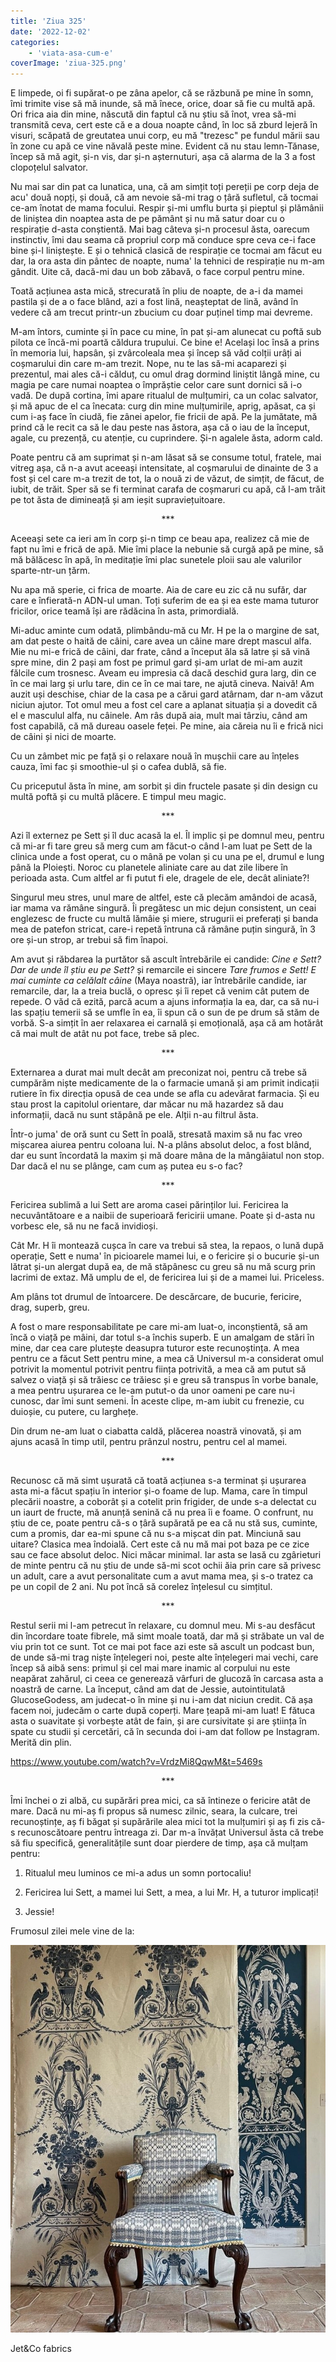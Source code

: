 ```yaml
---
title: 'Ziua 325'
date: '2022-12-02'
categories:
    - 'viata-asa-cum-e'
coverImage: 'ziua-325.png'
---
```


E limpede, oi fi supărat-o pe zâna apelor, că se răzbună pe mine în somn, îmi trimite vise să mă inunde, să mă înece, orice, doar să fie cu multă apă. Ori frica aia din mine, născută din faptul că nu știu să înot, vrea să-mi transmită ceva, cert este că e a doua noapte când, în loc să zburd lejeră în visuri, scăpată de greutatea unui corp, eu mă "trezesc" pe fundul mării sau în zone cu apă ce vine năvală peste mine. Evident că nu stau lemn-Tănase, încep să mă agit, și-n vis, dar și-n așternuturi, așa că alarma de la 3 a fost clopoțelul salvator.

Nu mai sar din pat ca lunatica, una, că am simțit toți pereții pe corp deja de acu' două nopți, și două, că am nevoie să-mi trag o țâră sufletul, că tocmai ce-am înotat de mama focului. Respir și-mi umflu burta și pieptul și plămânii de liniștea din noaptea asta de pe pământ și nu mă satur doar cu o respirație d-asta conștientă. Mai bag câteva și-n procesul ăsta, oarecum instinctiv, îmi dau seama că propriul corp mă conduce spre ceva ce-i face bine și-l liniștește. E și o tehnică clasică de respirație ce tocmai am făcut eu dar, la ora asta din pântec de noapte, numa' la tehnici de respirație nu m-am gândit. Uite că, dacă-mi dau un bob zăbavă, o face corpul pentru mine.

Toată acțiunea asta mică, strecurată în pliu de noapte, de a-i da mamei pastila și de a o face blând, azi a fost lină, neașteptat de lină, având în vedere că am trecut printr-un zbucium cu doar puținel timp mai devreme.

M-am întors, cuminte și în pace cu mine, în pat și-am alunecat cu poftă sub pilota ce încă-mi poartă căldura trupului. Ce bine e! Același loc însă a prins în memoria lui, hapsân, și zvârcoleala mea și încep să văd colții urâți ai coșmarului din care m-am trezit. Nope, nu te las să-mi acaparezi și prezentul, mai ales că-i călduț, cu omul drag dormind liniștit lângă mine, cu magia pe care numai noaptea o împrăștie celor care sunt dornici să i-o vadă. De după cortina, îmi apare ritualul de mulțumiri, ca un colac salvator, și mă apuc de el ca înecata: curg din mine mulțumirile, aprig, apăsat, ca și cum i-aș face în ciudă, fie zânei apelor, fie fricii de apă. Pe la jumătate, mă prind că le recit ca să le dau peste nas ăstora, așa că o iau de la început, agale, cu prezență, cu atenție, cu cuprindere. Și-n agalele ăsta, adorm cald.

Poate pentru că am suprimat și n-am lăsat să se consume totul, fratele, mai vitreg așa, că n-a avut aceeași intensitate, al coșmarului de dinainte de 3 a fost și cel care m-a trezit de tot, la o nouă zi de văzut, de simțit, de făcut, de iubit, de trăit. Sper să se fi terminat carafa de coșmaruri cu apă, că l-am trăit pe tot ăsta de dimineață și am ieșit supraviețuitoare.

<p style="text-align: center;">***</p>

Aceeași sete ca ieri am în corp și-n timp ce beau apa, realizez că mie de fapt nu îmi e frică de apă. Mie îmi place la nebunie să curgă apă pe mine, să mă bălăcesc în apă, în meditație îmi plac sunetele ploii sau ale valurilor sparte-ntr-un țărm.

Nu apa mă sperie, ci frica de moarte. Aia de care eu zic că nu sufăr, dar care e înfierată-n ADN-ul uman. Toți suferim de ea și ea este mama tuturor fricilor, orice teamă își are rădăcina în asta, primordială.

Mi-aduc aminte cum odată, plimbându-mă cu Mr. H pe la o margine de sat, am dat peste o haită de câini, care avea un câine mare drept mascul alfa. Mie nu mi-e frică de câini, dar frate, când a început ăla să latre și să vină spre mine, din 2 pași am fost pe primul gard și-am urlat de mi-am auzit fălcile cum trosnesc. Aveam eu impresia că dacă deschid gura larg, din ce în ce mai larg și urlu tare, din ce în ce mai tare, ne ajută cineva. Naivă! Am auzit uși deschise, chiar de la casa pe a cărui gard atârnam, dar n-am văzut niciun ajutor. Tot omul meu a fost cel care a aplanat situația și a dovedit că el e masculul alfa, nu câinele. Am râs după aia, mult mai târziu, când am fost capabilă, că mă dureau oasele feței. Pe mine, aia căreia nu îi e frică nici de câini și nici de moarte.

Cu un zâmbet mic pe față și o relaxare nouă în mușchii care au înțeles cauza, îmi fac și smoothie-ul și o cafea dublă, să fie.

Cu priceputul ăsta în mine, am sorbit și din fructele pasate și din design cu multă poftă și cu multă plăcere. E timpul meu magic.

<p style="text-align: center;">***</p>

Azi îl externez pe Sett și îl duc acasă la el. Îl implic și pe domnul meu, pentru că mi-ar fi tare greu să merg cum am făcut-o când l-am luat pe Sett de la clinica unde a fost operat, cu o mână pe volan și cu una pe el, drumul e lung până la Ploiești. Noroc cu planetele aliniate care au dat zile libere în perioada asta. Cum altfel ar fi putut fi ele, dragele de ele, decât aliniate?!

Singurul meu stres, unul mare de altfel, este că plecăm amândoi de acasă, iar mama va rămâne singură. Îi pregătesc un mic dejun consistent, un ceai englezesc de fructe cu multă lămâie și miere, strugurii ei preferați și banda mea de patefon stricat, care-i repetă întruna că rămâne puțin singură, în 3 ore și-un strop, ar trebui să fim înapoi.

Am avut și răbdarea la purtător să ascult întrebările ei candide: _Cine e Sett? Dar de unde îl știu eu pe Sett?_ și remarcile ei sincere _Tare frumos e Sett! E mai cuminte ca celălalt câine_ (Maya noastră), iar întrebările candide, iar remarcile, dar, la a treia buclă, o opresc și îi repet că venim cât putem de repede. O văd că ezită, parcă acum a ajuns informația la ea, dar, ca să nu-i las spațiu temerii să se umfle în ea, îi spun că o sun de pe drum să stăm de vorbă. S-a simțit în aer relaxarea ei carnală și emoțională, așa că am hotărât că mai mult de atât nu pot face, trebe să plec.

<p style="text-align: center;">***</p>

Externarea a durat mai mult decât am preconizat noi, pentru că trebe să cumpărăm niște medicamente de la o farmacie umană și am primit indicații rutiere în fix direcția opusă de cea unde se afla cu adevărat farmacia. Și eu stau prost la capitolul orientare, dar măcar nu mă hazardez să dau informații, dacă nu sunt stăpână pe ele. Alții n-au filtrul ăsta.

Într-o juma' de oră sunt cu Sett în poală, stresată maxim să nu fac vreo mișcarea aiurea pentru coloana lui. N-a plâns absolut deloc, a fost blând, dar eu sunt încordată la maxim și mă doare mâna de la mângâiatul non stop. Dar dacă el nu se plânge, cam cum aș putea eu s-o fac?

<p style="text-align: center;">***</p>

Fericirea sublimă a lui Sett are aroma casei părinților lui. Fericirea la necuvântătoare e a naibii de superioară fericirii umane. Poate și d-asta nu vorbesc ele, să nu ne facă invidioși.

Cât Mr. H îi montează cușca în care va trebui să stea, la repaos, o lună după operație, Sett e numa' în picioarele mamei lui, e o fericire și o bucurie și-un lătrat și-un alergat după ea, de mă stăpânesc cu greu să nu mă scurg prin lacrimi de extaz. Mă umplu de el, de fericirea lui și de a mamei lui. Priceless.

Am plâns tot drumul de întoarcere. De descărcare, de bucurie, fericire, drag, superb, greu.

A fost o mare responsabilitate pe care mi-am luat-o, inconștientă, să am încă o viață pe mâini, dar totul s-a închis superb. E un amalgam de stări în mine, dar cea care plutește deasupra tuturor este recunoștința. A mea pentru ce a făcut Sett pentru mine, a mea că Universul m-a considerat omul potrivit la momentul potrivit pentru ființa potrivită, a mea că am putut să salvez o viață și să trăiesc ce trăiesc și e greu să transpus în vorbe banale, a mea pentru ușurarea ce le-am putut-o da unor oameni pe care nu-i cunosc, dar îmi sunt semeni. În aceste clipe, m-am iubit cu frenezie, cu duioșie, cu putere, cu larghețe.

Din drum ne-am luat o ciabatta caldă, plăcerea noastră vinovată, și am ajuns acasă în timp util, pentru prânzul nostru, pentru cel al mamei.

<p style="text-align: center;">***</p>

Recunosc că mă simt ușurată că toată acțiunea s-a terminat și ușurarea asta mi-a făcut spațiu în interior și-o foame de lup. Mama, care în timpul plecării noastre, a coborât și a cotelit prin frigider, de unde s-a delectat cu un iaurt de fructe, mă anunță senină că nu prea îi e foame. O confrunt, nu știu de ce, poate pentru că-s o țâră supărată pe ea că nu stă sus, cuminte, cum a promis, dar ea-mi spune că nu s-a mișcat din pat. Minciună sau uitare? Clasica mea îndoială. Cert este că nu mă mai pot baza pe ce zice sau ce face absolut deloc. Nici măcar minimal. Iar asta se lasă cu zgârieturi de minte pentru că nu știu de unde să-mi scot ochii ăia prin care să privesc un adult, care a avut personalitate cum a avut mama mea, și s-o tratez ca pe un copil de 2 ani. Nu pot încă să corelez înțelesul cu simțitul.

<p style="text-align: center;">***</p>

Restul serii mi l-am petrecut în relaxare, cu domnul meu. Mi s-au desfăcut din încordare toate fibrele, mă simt moale toată, dar mă și străbate un val de viu prin tot ce sunt. Tot ce mai pot face azi este să ascult un podcast bun, de unde să-mi trag niște înțelegeri noi, peste alte înțelegeri mai vechi, care încep să aibă sens: primul și cel mai mare inamic al corpului nu este neapărat zahărul, ci ceea ce generează vârfuri de glucoză în carcasa asta a noastră de carne. La început, când am dat de Jessie, autointitulată GlucoseGodess, am judecat-o în mine și nu i-am dat niciun credit. Că așa facem noi, judecăm o carte după coperți. Mare țeapă mi-am luat! E fătuca asta o suavitate și vorbește atât de fain, și are cursivitate și are știința în spate cu studii și cercetări, că în secunda doi i-am dat follow pe Instagram. Merită din plin.

https://www.youtube.com/watch?v=VrdzMi8QqwM&t=5469s

<p style="text-align: center;">***</p>

Îmi închei o zi albă, cu supărări prea mici, ca să întineze o fericire atât de mare. Dacă nu mi-aș fi propus să numesc zilnic, seara, la culcare, trei recunoștințe, aș fi băgat și supărările alea mici tot la mulțumiri și aș fi zis că-s recunoscătoare pentru întreaga zi. Dar m-a învățat Universul ăsta că trebe să fiu specifică, generalitățile sunt doar pierdere de timp, așa că mulțam pentru:

1. Ritualul meu luminos ce mi-a adus un somn portocaliu!

2. Fericirea lui Sett, a mamei lui Sett, a mea, a lui Mr. H, a tuturor implicați!

3. Jessie!

Frumosul zilei mele vine de la:

![](images/325.jpeg)

Jet&Co fabrics
